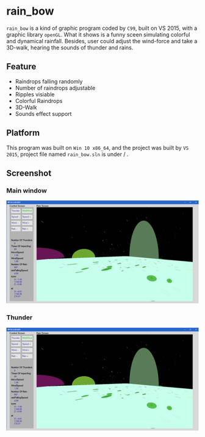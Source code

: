 # rain_bow

`rain_bow` is a kind of graphic program coded by `C99`, built on VS 2015, with a graphic library `openGL`. What it shows is a funny sceen simulating colorful and dynamical rainfall. Besides, user could adjust the wind-force and take a 3D-walk, hearing the sounds of thunder and rains.

## Feature

- Raindrops falling randomly
- Number of raindrops adjustable
- Ripples visiable
- Colorful Raindrops
- 3D-Walk
- Sounds effect support

## Platform

This program was built on `Win 10 x86_64`, and the project was built by `VS 2015`, project file named `rain_bow.sln` is under / .

## Screenshot

### Main window

![](./images/main.png)

### Thunder

![](./images/main.png)